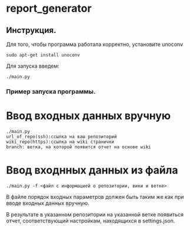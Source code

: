 # report_generator
## Инструкция.
 Для того, чтобы программа работала корректно, установите unoconv
```
sudo apt-get install unoconv
```
 Для запуска введем:
```
./main.py
```
### Пример запуска программы.
# Ввод входных данных вручную
```
./main.py
url_of_repo(ssh):ссылка на ваш репозиторий
wiki_repo(https):ccылка на wiki странички
branch: ветка, на которой появится отчет на основе wiki
```
# Ввод входнных данных из файла
```
./main.py -f <файл с информацией о репозитории, вики и ветке>
```
В файле порядок входных параметров должен быть таким же как при вводе входных данных вручную.

В результате в указанном репозитории на указанной ветке появиться отчет, соответствующий настройкам, находящиxся в settings.json.
